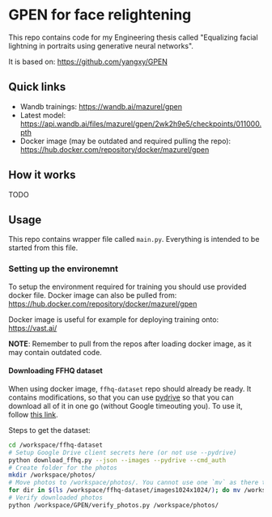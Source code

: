 # GPEN for face relightening

This repo contains code for my Engineering thesis called "Equalizing facial lightning in portraits using generative neural networks".

It is based on: https://github.com/yangxy/GPEN

## Quick links

- Wandb trainings: https://wandb.ai/mazurel/gpen
- Latest model: https://api.wandb.ai/files/mazurel/gpen/2wk2h9e5/checkpoints/011000.pth
- Docker image (may be outdated and required pulling the repo): https://hub.docker.com/repository/docker/mazurel/gpen

## How it works

TODO

## Usage

This repo contains wrapper file called `main.py`.
Everything is intended to be started from this file.

### Setting up the environemnt

To setup the environment required for training you should use provided docker file.
Docker image can also be pulled from: https://hub.docker.com/repository/docker/mazurel/gpen

Docker image is useful for example for deploying training onto: https://vast.ai/

**NOTE**: Remember to pull from the repos after loading docker image, as it may contain outdated code.

#### Downloading FFHQ dataset

When using docker image, `ffhq-dataset` repo should already be ready. It contains modifications, so that you can use [pydrive](https://pythonhosted.org/PyDrive/quickstart.html) so that you can download all of it in one go (without Google timeouting you). To use it, follow [this link](https://pythonhosted.org/PyDrive/quickstart.html).

Steps to get the dataset:

```bash
cd /workspace/ffhq-dataset
# Setup Google Drive client secrets here (or not use --pydrive)
python download_ffhq.py --json --images --pydrive --cmd_auth
# Create folder for the photos
mkdir /workspace/photos/
# Move photos to /workspace/photos/. You cannot use one `mv` as there to many images, so it requires simple WA:
for dir in $(ls /workspace/ffhq-dataset/images1024x1024/); do mv /workspace/ffhq-dataset/images1024x1024/$dir/*.png /workspace/photos/; done
# Verify downloaded photos
python /workspace/GPEN/verify_photos.py /workspace/photos/
```
